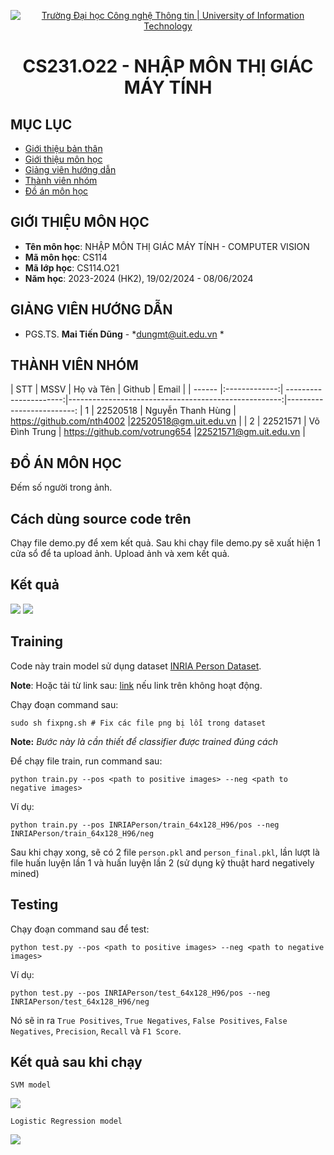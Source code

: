 <p align="center">
  <a href="https://www.uit.edu.vn/" title="Trường Đại học Công nghệ Thông tin" style="border: 5;">
    <img src="https://i.imgur.com/WmMnSRt.png" alt="Trường Đại học Công nghệ Thông tin | University of Information Technology">
  </a>
</p>

<!-- Title -->
<h1 align="center"><b>CS231.O22 - NHẬP MÔN THỊ GIÁC MÁY TÍNH</b></h1>



## MỤC LỤC
* [ Giới thiệu bản thân](#gioithieubanthan)
* [ Giới thiệu môn học](#gioithieumonhoc)
* [ Giảng viên hướng dẫn](#giangvien)
* [ Thành viên nhóm](#thanhvien)
* [ Đồ án môn học](#doan)

## GIỚI THIỆU MÔN HỌC
<a name="gioithieumonhoc"></a>
* **Tên môn học**: NHẬP MÔN THỊ GIÁC MÁY TÍNH - COMPUTER VISION
* **Mã môn học**: CS114
* **Mã lớp học**: CS114.O21
* **Năm học**: 2023-2024 (HK2), 19/02/2024 - 08/06/2024

## GIẢNG VIÊN HƯỚNG DẪN
<a name="giangvien"></a>
* PGS.TS. **Mai Tiến Dũng** - *dungmt@uit.edu.vn *

## THÀNH VIÊN NHÓM
<a name="thanhvien"></a>
| STT    | MSSV          | Họ và Tên              | Github                                               | Email                   |
| ------ |:-------------:| ----------------------:|-----------------------------------------------------:|-------------------------:
| 1      | 22520518      | Nguyễn Thanh Hùng      | https://github.com/nth4002                           |22520518@gm.uit.edu.vn   |
| 2      | 22521571      | Võ Đình Trung          | https://github.com/votrung654                        |22521571@gm.uit.edu.vn   |

## ĐỒ ÁN MÔN HỌC
<a name="doan"></a>
Đếm số người trong ảnh.

## Cách dùng source code trên
Chạy file demo.py để xem kết quả. Sau khi chạy file demo.py sẽ xuất hiện 1 cửa sổ để ta upload ảnh. Upload ảnh và xem kết quả. 

## Kết quả
<img src="https://i.imgur.com/jx2IdeK.png">
<img src="https://i.imgur.com/CHTjeZD.png">

## Training
Code này train model sử dụng dataset [INRIA Person Dataset](http://pascal.inrialpes.fr/data/human/).

**Note**: Hoặc tải từ link sau: [link](https://drive.google.com/file/d/14GD_pBpBsprPiZlkmtXN_y5K72To16if/view?usp=sharing) nếu link trên không hoạt động.

Chạy đoạn command sau:
```
sudo sh fixpng.sh # Fix các file png bị lỗi trong dataset
```
**Note:** *Bước này là cần thiết để classifier được trained đúng cách*

Để chạy file train, run command sau:
```
python train.py --pos <path to positive images> --neg <path to negative images>
```
Ví dụ:
```
python train.py --pos INRIAPerson/train_64x128_H96/pos --neg INRIAPerson/train_64x128_H96/neg
```

Sau khi chạy xong, sẽ có 2 file  `person.pkl` and `person_final.pkl`, lần lượt là file huấn luyện lần 1 và huấn luyện lần 2 (sử dụng kỹ thuật hard negatively mined)

## Testing
Chạy đoạn command sau để test:
```
python test.py --pos <path to positive images> --neg <path to negative images>
```
Ví dụ:
```
python test.py --pos INRIAPerson/test_64x128_H96/pos --neg INRIAPerson/test_64x128_H96/neg
```

Nó sẽ in ra `True Positives`, `True Negatives`, `False Positives`, `False Negatives`, `Precision`, `Recall` và `F1 Score`.

## Kết quả sau khi chạy 
`SVM model`

<img src="https://i.imgur.com/LjsiN9B.png">

`Logistic Regression model`

<img src="https://i.imgur.com/dtX7NHb.png">



